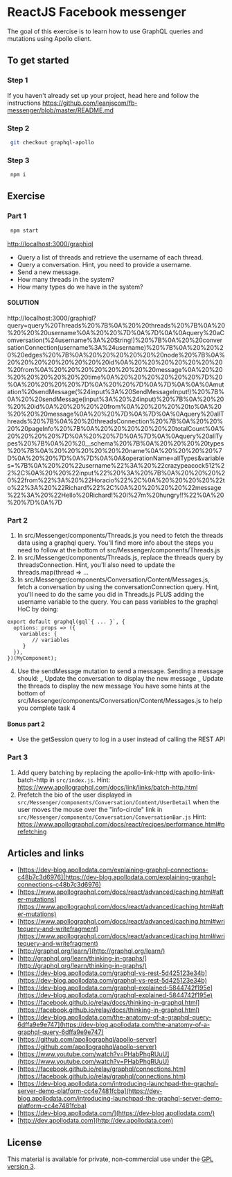 # ReactJS Facebook messenger

The goal of this exercise is to learn how to use GraphQL queries and mutations using Apollo client.

## To get started

### Step 1

If you haven't already set up your project, head here and follow the instructions https://github.com/leanjscom/fb-messenger/blob/master/README.md

### Step 2

```sh
 git checkout graphql-apollo
```

### Step 3

```sh
 npm i
```

## Exercise

### Part 1

```sh
 npm start
```

[http://localhost:3000/graphiql](http://localhost:3000/graphiql)

- Query a list of threads and retrieve the username of each thread.
- Query a conversation. Hint, you need to provide a username.
- Send a new message.
- How many threads in the system?
- How many types do we have in the system?

#### SOLUTION

http://localhost:3000/graphiql?query=query%20Threads%20%7B%0A%20%20threads%20%7B%0A%20%20%20%20username%0A%20%20%7D%0A%7D%0A%0Aquery%20aComversation(%24username%3A%20String!)%20%7B%0A%20%20conversationConnection(username%3A%24username)%20%7B%0A%20%20%20%20edges%20%7B%0A%20%20%20%20%20%20node%20%7B%0A%20%20%20%20%20%20%20%20id%0A%20%20%20%20%20%20%20%20from%0A%20%20%20%20%20%20%20%20message%0A%20%20%20%20%20%20%20%20time%0A%20%20%20%20%20%20%7D%20%0A%20%20%20%20%7D%0A%20%20%7D%0A%7D%0A%0A%0Amutation%20sendMessage(%24input%3A%20SendMessageInput!)%20%7B%0A%20%20sendMessage(input%3A%20%24input)%20%7B%0A%20%20%20%20id%0A%20%20%20%20from%0A%20%20%20%20to%0A%20%20%20%20message%0A%20%20%7D%0A%7D%0A%0Aquery%20allThreads%20%7B%0A%20%20threadsConnection%20%7B%0A%20%20%20%20pageInfo%20%7B%0A%20%20%20%20%20%20totalCount%0A%20%20%20%20%7D%0A%20%20%7D%0A%7D%0A%0Aquery%20allTypes%20%7B%0A%20%20__schema%20%7B%0A%20%20%20%20types%20%7B%0A%20%20%20%20%20%20name%0A%20%20%20%20%7D%0A%20%20%7D%0A%7D%0A%0A&operationName=allTypes&variables=%7B%0A%20%20%22username%22%3A%20%22crazypeacock512%22%2C%0A%20%20%22input%22%20%3A%20%7B%0A%20%20%20%20%22from%22%3A%20%22Horacio%22%2C%0A%20%20%20%20%22to%22%3A%20%22Richard%22%2C%0A%20%20%20%20%22message%22%3A%20%22Hello%20Richard!%20I%27m%20hungry!!%22%0A%20%20%7D%0A%7D

### Part 2

1. In src/Messenger/components/Threads.js you need to fetch the threads data using a graphql query. You'll find more info about the steps you need to follow at the bottom of src/Messenger/components/Threads.js
2. In src/Messenger/components/Threads.js, replace the threads query by threadsConnection. Hint, you'll also need to update the threads.map(thread => ...
3. In src/Messenger/components/Conversation/Content/Messages.js, fetch a conversation by using the conversationConnection query. Hint, you'll need to do the same you did in Threads.js PLUS adding the username variable to the query. You can pass variables to the graphql HoC by doing:

```
export default graphql(gql`{ ... }`, {
  options: props => ({
    variables: {
        // variables
     }
  }),
})(MyComponent);
```

4. Use the sendMessage mutation to send a message. Sending a message should:
   _ Update the conversation to display the new message
   _ Update the threads to display the new message
   You have some hints at the bottom of src/Messenger/components/Conversation/Content/Messages.js to help you complete task 4

#### Bonus part 2

- Use the getSession query to log in a user instead of calling the REST API

### Part 3

1. Add query batching by replacing the apollo-link-http with apollo-link-batch-http in `src/index.js`. Hint: https://www.apollographql.com/docs/link/links/batch-http.html
2. Prefetch the bio of the user displayed in `src/Messenger/components/Conversation/Content/UserDetail` when the user moves the mouse over the "info-circle" link in `src/Messenger/components/Conversation/ConversationBar.js` Hint: https://www.apollographql.com/docs/react/recipes/performance.html#prefetching

## Articles and links

- [https://dev-blog.apollodata.com/explaining-graphql-connections-c48b7c3d6976](https://dev-blog.apollodata.com/explaining-graphql-connections-c48b7c3d6976)
- [https://www.apollographql.com/docs/react/advanced/caching.html#after-mutations](https://www.apollographql.com/docs/react/advanced/caching.html#after-mutations)
- [https://www.apollographql.com/docs/react/advanced/caching.html#writequery-and-writefragment](https://www.apollographql.com/docs/react/advanced/caching.html#writequery-and-writefragment)
- [http://graphql.org/learn/](http://graphql.org/learn/)
- [http://graphql.org/learn/thinking-in-graphs/](http://graphql.org/learn/thinking-in-graphs/)
- [https://dev-blog.apollodata.com/graphql-vs-rest-5d425123e34b](https://dev-blog.apollodata.com/graphql-vs-rest-5d425123e34b)
- [https://dev-blog.apollodata.com/graphql-explained-5844742f195e](https://dev-blog.apollodata.com/graphql-explained-5844742f195e)
- [https://facebook.github.io/relay/docs/thinking-in-graphql.html](https://facebook.github.io/relay/docs/thinking-in-graphql.html)
- [https://dev-blog.apollodata.com/the-anatomy-of-a-graphql-query-6dffa9e9e747](https://dev-blog.apollodata.com/the-anatomy-of-a-graphql-query-6dffa9e9e747)
- [https://github.com/apollographql/apollo-server](https://github.com/apollographql/apollo-server)
- [https://www.youtube.com/watch?v=PHabPhgRUuU](https://www.youtube.com/watch?v=PHabPhgRUuU)
- [https://facebook.github.io/relay/graphql/connections.htm](https://facebook.github.io/relay/graphql/connections.htm)
- [https://dev-blog.apollodata.com/introducing-launchpad-the-graphql-server-demo-platform-cc4e7481fcba](https://dev-blog.apollodata.com/introducing-launchpad-the-graphql-server-demo-platform-cc4e7481fcba)
- [https://dev-blog.apollodata.com/](https://dev-blog.apollodata.com/)
- [http://dev.apollodata.com](http://dev.apollodata.com)

## License

This material is available for private, non-commercial use under the [GPL version 3](http://www.gnu.org/licenses/gpl-3.0-standalone.html).
